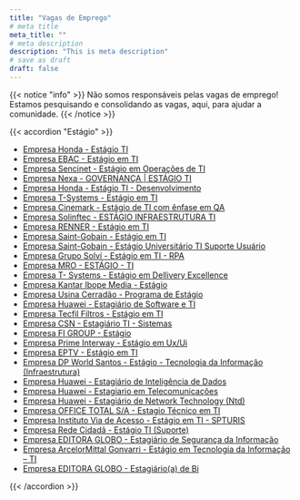 ```yaml
---
title: "Vagas de Emprego"
# meta title
meta_title: ""
# meta description
description: "This is meta description"
# save as draft
draft: false
---
```


{{< notice "info" >}}
Não somos responsáveis pelas vagas de emprego! Estamos pesquisando e consolidando as vagas, aqui, para ajudar a comunidade.
{{< /notice >}}

<!-- <hr> -->

<!-- ### Estágio -->

{{< accordion "Estágio" >}}

- [Empresa Honda - Estágio TI](https://honda.gupy.io/job/eyJqb2JJZCI6NzU1MjI3Nywic291cmNlIjoiZ3VweV9wb3J0YWwifQ==?jobBoardSource=gupy_portal)
- [Empresa EBAC - Estágio em TI](https://ebac.gupy.io/job/eyJqb2JJZCI6NzU2MTU0OSwic291cmNlIjoiZ3VweV9wb3J0YWwifQ==?jobBoardSource=gupy_portal)
- [Empresa Sencinet - Estágio em Operações de TI](https://sencinetbrasil.gupy.io/job/eyJqb2JJZCI6NzU0NDcwMiwic291cmNlIjoiZ3VweV9wb3J0YWwifQ==?jobBoardSource=gupy_portal)
- [Empresa Nexa - GOVERNANÇA | ESTÁGIO TI](https://nexatecnologia.gupy.io/job/eyJqb2JJZCI6NzUxMzUyOCwic291cmNlIjoiZ3VweV9wb3J0YWwifQ==?jobBoardSource=gupy_portal)
- [Empresa Honda - Estágio TI - Desenvolvimento](https://honda.gupy.io/job/eyJqb2JJZCI6NzQwNTY1NSwic291cmNlIjoiZ3VweV9wb3J0YWwifQ==?jobBoardSource=gupy_portal)
- [Empresa T-Systems - Estágio em TI](https://t-systems.gupy.io/job/eyJqb2JJZCI6NzQ5MjYzMywic291cmNlIjoiZ3VweV9wb3J0YWwifQ==?jobBoardSource=gupy_portal)
- [Empresa Cinemark - Estágio de TI com ênfase em QA](https://cinemark.gupy.io/job/eyJqb2JJZCI6NzQ5MjMxMCwic291cmNlIjoiZ3VweV9wb3J0YWwifQ==?jobBoardSource=gupy_portal)
- [Empresa Solinftec - ESTÁGIO INFRAESTRUTURA TI](https://solinftec.gupy.io/job/eyJqb2JJZCI6NzQ1ODUzMywic291cmNlIjoiZ3VweV9wb3J0YWwifQ==?jobBoardSource=gupy_portal)
- [Empresa RENNER - Estágio em TI](https://encantech.gupy.io/job/eyJqb2JJZCI6NzQ1MjA2OSwic291cmNlIjoiZ3VweV9wb3J0YWwifQ==?jobBoardSource=gupy_portal)
- [Empresa Saint-Gobain - Estágio em TI](https://saintgobainbrasil.gupy.io/job/eyJqb2JJZCI6NzQzOTg2Nywic291cmNlIjoiZ3VweV9wb3J0YWwifQ==?jobBoardSource=gupy_portal)
- [Empresa Saint-Gobain - Estágio Universitário TI Suporte Usuário](https://saintgobainbrasil.gupy.io/job/eyJqb2JJZCI6NzQzOTg2Nywic291cmNlIjoiZ3VweV9wb3J0YWwifQ==?jobBoardSource=gupy_portal)
- [Empresa Grupo Solví - Estágio em TI - RPA](https://programaestagiosolvi.gupy.io/job/eyJqb2JJZCI6NzMyNzI4Nywic291cmNlIjoiZ3VweV9wb3J0YWwifQ==?jobBoardSource=gupy_portal)
- [Empresa MRO - ESTÁGIO - TI](https://mroativa.gupy.io/job/eyJqb2JJZCI6NzI1MTcyMSwic291cmNlIjoiZ3VweV9wb3J0YWwifQ==?jobBoardSource=gupy_portal)
- [Empresa T- Systems - Estágio em Dellivery Excellence](https://www.vagas.com.br/vagas/v2665931/estagio-em-dellivery-excellence)
- [Empresa Kantar Ibope Media - Estágio](https://www.vagas.com.br/vagas/v2665450/estagio-p-ciencias-da-computacao-processamento-de-dados-analise-de-sistemas-e-correlatos-uniestacio)
- [Empresa Usina Cerradão - Programa de Estágio](https://www.vagas.com.br/vagas/v2665229/programa-de-estagio-cerradao-colhendo-novos-talentos)
- [Empresa Huawei - Estagiário de Software e TI](https://www.vagas.com.br/vagas/v2664881/estagiario-de-software-e-ti-brazil-software-business-dept)
- [Empresa Tecfil Filtros - Estágio em TI](https://www.vagas.com.br/vagas/v2664751/estagio-em-t-i)
- [Empresa CSN - Estagiário TI - Sistemas](https://www.vagas.com.br/vagas/v2664452/estagiario-ti-sistemas)
- [Empresa FI GROUP - Estágio](https://www.vagas.com.br/vagas/v2664444/estagio-engenharia-da-computacao-analise-e-desenvolvimento-de-sistemas-ti-ou-sistemas-de-informacao)
- [Empresa Prime Interway - Estágio em Ux/Ui](https://www.vagas.com.br/vagas/v2664497/estagio-em-ux-ui)
- [Empresa EPTV - Estágio em TI](https://www.vagas.com.br/vagas/v2664015/estagio-em-t-i)
- [Empresa DP World Santos - Estágio - Tecnologia da Informação (Infraestrutura)](https://www.vagas.com.br/vagas/v2663658/estagio-tecnologia-da-informacao-infraestrutura)
- [Empresa Huawei - Estagiário de Inteligência de Dados](https://www.vagas.com.br/vagas/v2663353/estagiario-de-inteligencia-de)
- [Empresa Huawei - Estagiario em Telecomunicações](https://www.vagas.com.br/vagas/v2662957/estagiario-em-telecomunicacoes)
- [Empresa Huawei - Estagiário de Network Technology (Ntd)](https://www.vagas.com.br/vagas/v2662583/estagiario-de-network-technology-ntd)
- [Empresa OFFICE TOTAL S/A - Estagio Técnico em TI](https://www.vagas.com.br/vagas/v2662218/estagio-tecnico-em-ti)
- [Empresa Instituto Via de Acesso - Estágio em TI - SPTURIS](https://www.vagas.com.br/vagas/v2661755/estagio-em-ti-spturis)
- [Empresa Rede Cidadã - Estágio TI (Suporte)](https://www.vagas.com.br/vagas/v2660868/estagio-ti-suporte)
- [Empresa EDITORA GLOBO - Estagiário de Segurança da Informação](https://www.vagas.com.br/vagas/v2660381/estagiario-de-seguranca-da-informacao)
- [Empresa ArcelorMittal Gonvarri - Estágio em Tecnologia da Informação – TI](https://www.vagas.com.br/vagas/v2659923/estagio-em-tecnologia-da-informacao-ti)
- [Empresa EDITORA GLOBO - Estagiário(a) de Bi](https://www.vagas.com.br/vagas/v2659308/estagiario-a-de-bi)

<!-- - [Empresa XXX - XXX](https) -->



{{< /accordion >}}

<!-- {{< accordion "Efetivo" >}}

- [Empresa Itaú - ANL ENGENHARIA TI SR - PRIVATE](https://vemproitau.gupy.io/job/eyJqb2JJZCI6NjY1ODI2OSwic291cmNlIjoiZ3VweV9wb3J0YWwifQ==?jobBoardSource=gupy_portal)
- [Empresa Alper Carreiras - ANALISTA INFRAESTRUTURA TI I](https://alpercarreiras.gupy.io/job/eyJqb2JJZCI6NjYxNTE1MCwic291cmNlIjoiZ3VweV9wb3J0YWwifQ==?jobBoardSource=gupy_portal)
- [Empresa Beyond HR - Assistente/Analista de TI](https://beyondhr.gupy.io/job/eyJqb2JJZCI6NjY5MTY4MCwic291cmNlIjoiZ3VweV9wb3J0YWwifQ==?jobBoardSource=gupy_portal)
- [Empresa Grupo Elo - Assistente/Analista de TI](https://grupoelo.gupy.io/job/eyJqb2JJZCI6NjY4MzQ4Niwic291cmNlIjoiZ3VweV9wb3J0YWwifQ==?jobBoardSource=gupy_portal)
- [Empresa Bradesco - Especialista em Infraestrutura de TI](https://pageoutsourcingbr.gupy.io/job/eyJqb2JJZCI6NjY3ODAyOSwic291cmNlIjoiZ3VweV9wb3J0YWwifQ==?jobBoardSource=gupy_portal)
- [Empresa Tivit - Analista de TI PL - N1](https://tivit.gupy.io/job/eyJqb2JJZCI6NjY1MzM2MSwic291cmNlIjoiZ3VweV9wb3J0YWwifQ==?jobBoardSource=gupy_portal)
- [Empresa Tivit - Analista de TI JR - N1](https://tivit.gupy.io/job/eyJqb2JJZCI6NjY1MzIxMCwic291cmNlIjoiZ3VweV9wb3J0YWwifQ==?jobBoardSource=gupy_portal)
- [Empresa REFIT - Analista Desenvolvedor de Sistemas](https://www.vagas.com.br/vagas/v2607594/analista-desenvolvedor-de-sistemas)
- [Empresa TOTVS - Analista de Qualidade de Software Pleno - QA](https://www.vagas.com.br/vagas/v2607870/analista-de-qualidade-de-software-pleno-qa)
- [Empresa Hospital Pequeno Príncipe - Desenvolvedor de Sistemas I](https://www.vagas.com.br/vagas/v2607907/desenvolvedor-de-sistemas-i)
- [Empresa TOTVS - Analista de Arquitetura Digital Pleno](https://www.vagas.com.br/vagas/v2607612/analista-de-arquitetura-digital-pleno)
- [Empresa Hospital Pequeno Príncipe - Analista de Suporte I](https://www.vagas.com.br/vagas/v2607878/analista-de-suporte-i)
- [Empresa TOTVS - Pessoa Desenvolvedora Advpl Sênior](https://www.vagas.com.br/vagas/v2607669/pessoa-desenvolvedora-advpl-senior)
- [Empresa TOTVS - Pessoa Desenvolvedora Front End Pleno](https://www.vagas.com.br/vagas/v2607654/pessoa-desenvolvedora-front-end-pleno)
- [Empresa Hospital Pequeno Príncipe - Analista de Dados I](https://www.vagas.com.br/vagas/v2607890/analista-de-dados-i)
- [Empresa AMAGGI - Analista de Sistemas | Desenvolvedor .net](https://www.vagas.com.br/vagas/v2607154/analista-de-sistemas-desenvolvedor-net)
- [Empresa UniSul - Técnico em Suporte de TI](https://www.vagas.com.br/vagas/v2607558/tecnico-em-suporte-de-ti)
- [Empresa A.C.Camargo Cancer Center - Supervisor de Dados III](https://www.vagas.com.br/vagas/v2606652/supervisor-de-dados-iii)
- [Empresa TOTVS - Pessoa Executiva de Inside Sales I](https://www.vagas.com.br/vagas/v2606815/pessoa-executiva-de-inside-sales-i)
- [Empresa TOTVS - Desenvolvedor de Software Back-End Pleno - Java](https://www.vagas.com.br/vagas/v2606662/desenvolvedor-de-software-back-end-pleno-java)
- [Empresa Elera Renováveis - Analista Pl Infraestrutura](https://www.vagas.com.br/vagas/v2606689/analista-pl-infraestrutura)
- [Empresa TOTVS - Analista de Segurança da Informação Pleno](https://www.vagas.com.br/vagas/v2606684/analista-de-seguranca-da-informacao-pleno)
- [Empresa TOTVS - Especialista de Segurança da Informação](https://www.vagas.com.br/vagas/v2606691/especialista-de-seguranca-da-informacao)
- [Empresa Convergint Brasil - Analista Programador Sdai](https://www.vagas.com.br/vagas/v2590942/analista-programador-sdai)
- [Empresa RTM - Analista de Infraestrutura Jr.](https://www.vagas.com.br/vagas/v2607109/analista-de-infraestrutura-jr)
- [Empresa TOTVS - Especialista Fullstack](https://www.vagas.com.br/vagas/v2607029/especialista-fullstack)

{{< /accordion >}} -->
